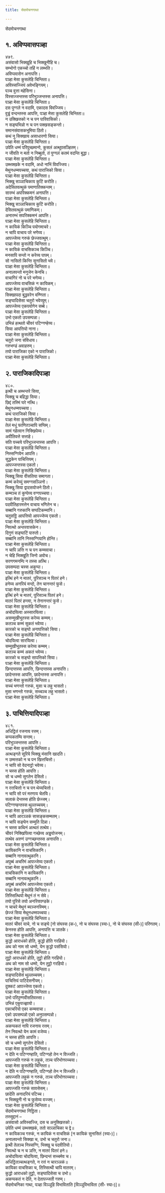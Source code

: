 ```yaml
---
title: सेदमोचनगाथा

---
```

सेदमोचनगाथा  


## १. अविप्पवासपञ्हा

४७९.  
असंवासो भिक्खूहि च भिक्खुनीहि च।  
सम्भोगो एकच्चो तहिं न लब्भति।  
अविप्पवासेन अनापत्ति।  
पञ्हा मेसा कुसलेहि चिन्तिता॥  
अविस्सज्जियं अवेभङ्गियम्।  
पञ्च वुत्ता महेसिना।  
विस्सज्जन्तस्स परिभुञ्जन्तस्स अनापत्ति।  
पञ्हा मेसा कुसलेहि चिन्तिता॥  
दस पुग्गले न वदामि, एकादस विवज्जिय।  
वुड्ढं वन्दन्तस्स आपत्ति, पञ्हा मेसा कुसलेहि चिन्तिता॥  
न उक्खित्तको न च पन पारिवासिको।  
न सङ्घभिन्नो न च पन पक्खसङ्कन्तो।  
समानसंवासकभूमिया ठितो।  
कथं नु सिक्खाय असाधारणो सिया।  
पञ्हा मेसा कुसलेहि चिन्तिता॥  
उपेति धम्मं परिपुच्छमानो, कुसलं अत्थूपसञ्हितम्।  
न जीवति न मतो न निब्बुतो, तं पुग्गलं कतमं वदन्ति बुद्धा।  
पञ्हा मेसा कुसलेहि चिन्तिता॥  
उब्भक्खके न वदामि, अधो नाभिं विवज्जिय।  
मेथुनधम्मपच्चया, कथं पाराजिको सिया।  
पञ्हा मेसा कुसलेहि चिन्तिता॥  
भिक्खु सञ्ञाचिकाय कुटिं करोति।  
अदेसितवत्थुकं पमाणातिक्कन्तम्।  
सारम्भं अपरिक्कमनं अनापत्ति।  
पञ्हा मेसा कुसलेहि चिन्तिता॥  
भिक्खु सञ्ञाचिकाय कुटिं करोति।  
देसितवत्थुकं पमाणिकम्।  
अनारम्भं सपरिक्कमनं आपत्ति।  
पञ्हा मेसा कुसलेहि चिन्तिता॥  
न कायिकं किञ्चि पयोगमाचरे।  
न चापि वाचाय परे भणेय्य।  
आपज्जेय्य गरुकं छेज्जवत्थुम्।  
पञ्हा मेसा कुसलेहि चिन्तिता॥  
न कायिकं वाचसिकञ्च किञ्चि।  
मनसापि सन्तो न करेय्य पापम्।  
सो नासितो किन्ति सुनासितो भवे।  
पञ्हा मेसा कुसलेहि चिन्तिता॥  
अनालपन्तो मनुजेन केनचि।  
वाचागिरं नो च परे भणेय्य।  
आपज्जेय्य वाचसिकं न कायिकम्।  
पञ्हा मेसा कुसलेहि चिन्तिता॥  
सिक्खापदा बुद्धवरेन वण्णिता।  
सङ्घादिसेसा चतुरो भवेय्युम्।  
आपज्जेय्य एकपयोगेन सब्बे।  
पञ्हा मेसा कुसलेहि चिन्तिता॥  
उभो एकतो उपसम्पन्ना।  
उभिन्नं हत्थतो चीवरं पटिग्गण्हेय्य।  
सिया आपत्तियो नाना।  
पञ्हा मेसा कुसलेहि चिन्तिता॥  
चतुरो जना संविधाय।  
गरुभण्डं अवाहरुम्।  
तयो पाराजिका एको न पाराजिको।  
पञ्हा मेसा कुसलेहि चिन्तिता॥  


## २. पाराजिकादिपञ्हा

४८०.  
इत्थी च अब्भन्तरे सिया,  
भिक्खु च बहिद्धा सिया।  
छिद्दं तस्मिं घरे नत्थि।  
मेथुनधम्मपच्चया।  
कथं पाराजिको सिया।  
पञ्हा मेसा कुसलेहि चिन्तिता॥  
तेलं मधुं फाणितञ्चापि सप्पिम्।  
सामं गहेत्वान निक्खिपेय्य।  
अवीतिवत्ते सत्ताहे।  
सति पच्चये परिभुञ्जन्तस्स आपत्ति।  
पञ्हा मेसा कुसलेहि चिन्तिता॥  
निस्सग्गियेन आपत्ति।  
सुद्धकेन पाचित्तियम्।  
आपज्जन्तस्स एकतो।  
पञ्हा मेसा कुसलेहि चिन्तिता॥  
भिक्खू सिया वीसतिया समागता।  
कम्मं करेय्युं समग्गसञ्ञिनो।  
भिक्खु सिया द्वादसयोजने ठितो।  
कम्मञ्च तं कुप्पेय्य वग्गपच्चया।  
पञ्हा मेसा कुसलेहि चिन्तिता॥  
पदवीतिहारमत्तेन वाचाय भणितेन च।  
सब्बानि गरुकानि सप्पटिकम्मानि।  
चतुसट्ठि आपत्तियो आपज्जेय्य एकतो।  
पञ्हा मेसा कुसलेहि चिन्तिता॥  
निवत्थो अन्तरवासकेन।  
दिगुणं सङ्घाटिं पारुतो।  
सब्बानि तानि निस्सग्गियानि होन्ति।  
पञ्हा मेसा कुसलेहि चिन्तिता॥  
न चापि ञत्ति न च पन कम्मवाचा।  
न चेहि भिक्खूति जिनो अवोच।  
सरणगमनम्पि न तस्स अत्थि।  
उपसम्पदा चस्स अकुप्पा।  
पञ्हा मेसा कुसलेहि चिन्तिता॥  
इत्थिं हने न मातरं, पुरिसञ्च न पितरं हने।  
हनेय्य अनरियं मन्दो, तेन चानन्तरं फुसे।  
पञ्हा मेसा कुसलेहि चिन्तिता॥  
इत्थिं हने च मातरं, पुरिसञ्च पितरं हने।  
मातरं पितरं हन्त्वा, न तेनानन्तरं फुसे।  
पञ्हा मेसा कुसलेहि चिन्तिता॥  
अचोदयित्वा अस्सारयित्वा।  
असम्मुखीभूतस्स करेय्य कम्मम्।  
कतञ्च कम्मं सुकतं भवेय्य।  
कारको च सङ्घो अनापत्तिको सिया।  
पञ्हा मेसा कुसलेहि चिन्तिता॥  
चोदयित्वा सारयित्वा।  
सम्मुखीभूतस्स करेय्य कम्मम्।  
कतञ्च कम्मं अकतं भवेय्य।  
कारको च सङ्घो सापत्तिको सिया।  
पञ्हा मेसा कुसलेहि चिन्तिता॥  
छिन्दन्तस्स आपत्ति, छिन्दन्तस्स अनापत्ति।  
छादेन्तस्स आपत्ति, छादेन्तस्स अनापत्ति।  
पञ्हा मेसा कुसलेहि चिन्तिता॥  
सच्चं भणन्तो गरुकं, मुसा च लहु भासतो।  
मुसा भणन्तो गरुकं, सच्चञ्च लहु भासतो।  
पञ्हा मेसा कुसलेहि चिन्तिता॥  


## ३. पाचित्तियादिपञ्हा

४८१.  
अधिट्ठितं रजनाय रत्तम्।  
कप्पकतम्पि सन्तम्।  
परिभुञ्जन्तस्स आपत्ति।  
पञ्हा मेसा कुसलेहि चिन्तिता॥  
अत्थङ्गते सूरिये भिक्खु मंसानि खादति।  
न उम्मत्तको न च पन खित्तचित्तो।  
न चापि सो वेदनाट्टो भवेय्य।  
न चस्स होति आपत्ति।  
सो च धम्मो सुगतेन देसितो।  
पञ्हा मेसा कुसलेहि चिन्तिता॥  
न रत्तचित्तो न च पन थेय्यचित्तो।  
न चापि सो परं मरणाय चेतयि।  
सलाकं देन्तस्स होति छेज्जम्।  
पटिग्गण्हन्तस्स थुल्लच्चयम्।  
पञ्हा मेसा कुसलेहि चिन्तिता॥  
न चापि आरञ्ञकं सासङ्कसम्मतम्।  
न चापि सङ्घेन सम्मुति दिन्ना।  
न चस्स कथिनं अत्थतं तत्थेव।  
चीवरं निक्खिपित्वा गच्छेय्य अड्ढयोजनम्।  
तत्थेव अरुणं उग्गच्छन्तस्स अनापत्ति।  
पञ्हा मेसा कुसलेहि चिन्तिता॥  
कायिकानि न वाचसिकानि।  
सब्बानि नानावत्थुकानि।  
अपुब्बं अचरिमं आपज्जेय्य एकतो।  
पञ्हा मेसा कुसलेहि चिन्तिता॥  
वाचसिकानि न कायिकानि।  
सब्बानि नानावत्थुकानि।  
अपुब्बं अचरिमं आपज्जेय्य एकतो।  
पञ्हा मेसा कुसलेहि चिन्तिता॥  
तिस्सित्थियो मेथुनं तं न सेवे।  
तयो पुरिसे तयो अनरियपण्डके।  
न चाचरे मेथुनं ब्यञ्जनस्मिम्।  
छेज्जं सिया मेथुनधम्मपच्चया।  
पञ्हा मेसा कुसलेहि चिन्तिता॥  
मातरं चीवरं याचे, नो च सङ्घे [नो संघस्स (क॰), नो च संघस्स (स्या॰), नो चे संघस्स (सी॰)] परिणतम्।  
केनस्स होति आपत्ति, अनापत्ति च ञातके।  
पञ्हा मेसा कुसलेहि चिन्तिता॥  
कुद्धो आराधको होति, कुद्धो होति गरहियो।  
अथ को नाम सो धम्मो, येन कुद्धो पसंसियो।  
पञ्हा मेसा कुसलेहि चिन्तिता॥  
तुट्ठो आराधको होति, तुट्ठो होति गरहियो।  
अथ को नाम सो धम्मो, येन तुट्ठो गरहियो।  
पञ्हा मेसा कुसलेहि चिन्तिता॥  
सङ्घादिसेसं थुल्लच्चयम्।  
पाचित्तियं पाटिदेसनीयम्।  
दुक्कटं आपज्जेय्य एकतो।  
पञ्हा मेसा कुसलेहि चिन्तिता॥  
उभो परिपुण्णवीसतिवस्सा।  
उभिन्नं एकुपज्झायो।  
एकाचरियो एका कम्मवाचा।  
एको उपसम्पन्नो एको अनुपसम्पन्नो।  
पञ्हा मेसा कुसलेहि चिन्तिता॥  
अकप्पकतं नापि रजनाय रत्तम्।  
तेन निवत्थो येन कामं वजेय्य।  
न चस्स होति आपत्ति।  
सो च धम्मो सुगतेन देसितो।  
पञ्हा मेसा कुसलेहि चिन्तिता॥  
न देति न पटिग्गण्हाति, पटिग्गहो तेन न विज्जति।  
आपज्जति गरुकं न लहुकं, तञ्च परिभोगपच्चया।  
पञ्हा मेसा कुसलेहि चिन्तिता॥  
न देति न पटिग्गण्हाति, पटिग्गहो तेन न विज्जति।  
आपज्जति लहुकं न गरुकं, तञ्च परिभोगपच्चया।  
पञ्हा मेसा कुसलेहि चिन्तिता॥  
आपज्जति गरुकं सावसेसम्।  
छादेति अनादरियं पटिच्च।  
न भिक्खुनी नो च फुसेय्य वज्जम्।  
पञ्हा मेसा कुसलेहि चिन्तिता॥  
सेदमोचनगाथा निट्ठिता।  
तस्सुद्दानं –  
असंवासो अविस्सज्जि, दस च अनुक्खित्तको।  
उपेति धम्मं उब्भक्खकं, ततो सञ्ञाचिका च द्वे॥  
न कायिकञ्च गरुकं, न कायिकं न वाचसिकं [न कायिकं सुनासितं (स्या॰)]।  
अनालपन्तो सिक्खा च, उभो च चतुरो जना॥  
इत्थी तेलञ्च निस्सग्गि, भिक्खु च पदवीतियो।  
निवत्थो च न च ञत्ति, न मातरं पितरं हने॥  
अचोदयित्वा चोदयित्वा, छिन्दन्तं सच्चमेव च।  
अधिट्ठितञ्चत्थङ्गते, न रत्तं न चारञ्ञकं॥  
कायिका वाचसिका च, तिस्सित्थी चापि मातरम्।  
कुद्धो आराधको तुट्ठो, सङ्घादिसेसा च उभो॥  
अकप्पकतं न देति, न देतापज्जती गरुम्।  
सेदमोचनिका गाथा, पञ्हा विञ्ञूहि विभाविताति [विञ्ञूविभाविता (सी॰ स्या॰)]॥  